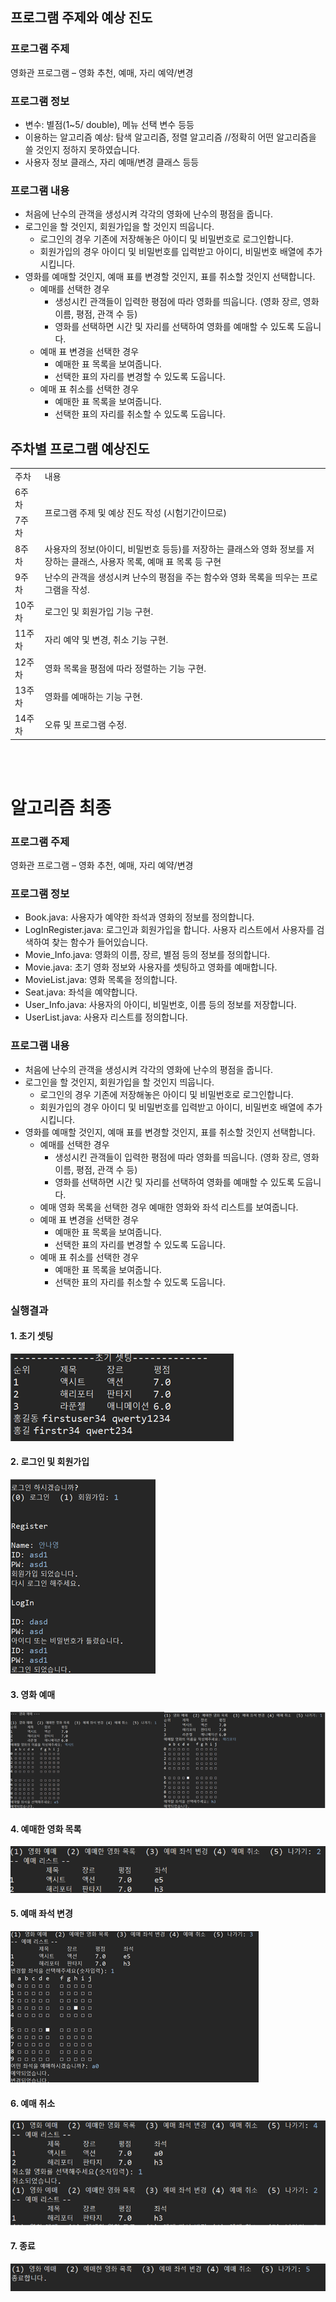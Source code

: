 ## 프로그램 주제와 예상 진도

### 프로그램 주제

영화관 프로그램 – 영화 추천, 예매, 자리 예약/변경<br>

### 프로그램 정보
- 변수: 별점(1~5/ double), 메뉴 선택 변수 등등
- 이용하는 알고리즘 예상: 탐색 알고리즘, 정렬 알고리즘 //정확히 어떤 알고리즘을 쓸 것인지 정하지 못하였습니다.
- 사용자 정보 클래스, 자리 예매/변경 클래스 등등

### 프로그램 내용
- 처음에 난수의 관객을 생성시켜 각각의 영화에 난수의 평점을 줍니다.
- 로그인을 할 것인지, 회원가입을 할 것인지 띄웁니다.
  - 로그인의 경우 기존에 저장해놓은 아이디 및 비밀번호로 로그인합니다.
  - 회원가입의 경우 아이디 및 비밀번호를 입력받고 아이디, 비밀번호 배열에 추가시킵니다.
- 영화를 예매할 것인지, 예매 표를 변경할 것인지, 표를 취소할 것인지 선택합니다.
  - 예매를 선택한 경우
    - 생성시킨 관객들이 입력한 평점에 따라 영화를 띄웁니다. (영화 장르, 영화 이름, 평점, 관객 수 등)
    - 영화를 선택하면 시간 및 자리를 선택하여 영화를 예매할 수 있도록 도웁니다.
  - 예매 표 변경을 선택한 경우
    - 예매한 표 목록을 보여줍니다.
    - 선택한 표의 자리를 변경할 수 있도록 도웁니다.
  - 예매 표 취소를 선택한 경우
    - 예매한 표 목록을 보여줍니다.
    - 선택한 표의 자리를 취소할 수 있도록 도웁니다.

## 주차별 프로그램 예상진도

<table>
  <tr>
    <td colspan = 3>주차</td>
    <td colspan = 4>내용</td>
  </tr>
  <tr>
    <td colspan = 3>6주차</td>
    <td colspan = 4, rowspan = 2>프로그램 주제 및 예상 진도 작성 (시험기간이므로)</td>
  </tr>
  <tr>
    <td colspan = 3>7주차</td>
  </tr>
  <tr>
    <td colspan = 3>8주차</td>
    <td colspan = 4>사용자의 정보(아이디, 비밀번호 등등)를 저장하는 클래스와 영화 정보를 저장하는 클래스, 사용자 목록, 예매 표 목록 등 구현</td>
  </tr>
  <tr>
    <td colspan = 3>9주차</td>
    <td colspan = 4>난수의 관객을 생성시켜 난수의 평점을 주는 함수와 영화 목록을 띄우는 프로그램을 작성.</td>
  </tr>
  <tr>
    <td colspan = 3>10주차</td>
    <td colspan = 4>로그인 및 회원가입 기능 구현.</td>
  </tr>
  <tr>
    <td colspan = 3>11주차</td>
    <td colspan = 4>자리 예약 및 변경, 취소 기능 구현.</td>
  </tr>
  <tr>
    <td colspan = 3>12주차</td>
    <td colspan = 4>영화 목록을 평점에 따라 정렬하는 기능 구현.</td>
  </tr>
  <tr>
    <td colspan = 3>13주차</td>
    <td colspan = 4>영화를 예매하는 기능 구현.</td>
  </tr>
  <tr>
    <td colspan = 3>14주차</td>
    <td colspan = 4>오류 및 프로그램 수정.</td>
  </tr>
</table>

<br><br>

<h1>알고리즘 최종</h1>

<h3>프로그램 주제</h3>

영화관 프로그램 – 영화 추천, 예매, 자리 예약/변경<br>

<h3>프로그램 정보</h3>

<ul>
  <li>Book.java: 사용자가 예약한 좌석과 영화의 정보를 정의합니다.</li>
  <li>LogInRegister.java: 로그인과 회원가입을 합니다. 사용자 리스트에서 사용자를 검색하여 찾는 함수가 들어있습니다.</li>
  <li>Movie_Info.java: 영화의 이름, 장르, 별점 등의 정보를 정의합니다.</li>
  <li>Movie.java: 초기 영화 정보와 사용자를 셋팅하고 영화를 예매합니다.</li>
  <li>MovieList.java: 영화 목록을 정의합니다.</li>
  <li>Seat.java: 좌석을 예약합니다. </li>
  <li>User_Info.java: 사용자의 아이디, 비밀번호, 이름 등의 정보를 저장합니다.</li>
  <li>UserList.java: 사용자 리스트를 정의합니다.</li>
</ul>

<h3>프로그램 내용</h3>

- 처음에 난수의 관객을 생성시켜 각각의 영화에 난수의 평점을 줍니다.
- 로그인을 할 것인지, 회원가입을 할 것인지 띄웁니다.
  - 로그인의 경우 기존에 저장해놓은 아이디 및 비밀번호로 로그인합니다.
  - 회원가입의 경우 아이디 및 비밀번호를 입력받고 아이디, 비밀번호 배열에 추가시킵니다.
- 영화를 예매할 것인지, 예매 표를 변경할 것인지, 표를 취소할 것인지 선택합니다.
  - 예매를 선택한 경우
    - 생성시킨 관객들이 입력한 평점에 따라 영화를 띄웁니다. (영화 장르, 영화 이름, 평점, 관객 수 등)
    - 영화를 선택하면 시간 및 자리를 선택하여 영화를 예매할 수 있도록 도웁니다.
  - 예매 영화 목록을 선택한 경우 예매한 영화와 좌석 리스트를 보여줍니다.
  - 예매 표 변경을 선택한 경우
    - 예매한 표 목록을 보여줍니다.
    - 선택한 표의 자리를 변경할 수 있도록 도웁니다.
  - 예매 표 취소를 선택한 경우
    - 예매한 표 목록을 보여줍니다.
    - 선택한 표의 자리를 취소할 수 있도록 도웁니다.

<h3>실행결과</h3>

<h4>1. 초기 셋팅</h4>

![초기셋팅](./_image/1.firstsetting.png)

<h4>2. 로그인 및 회원가입</h4>

![초기셋팅](./_image/2.login.png)

<h4>3. 영화 예매</h4>

![초기셋팅](./_image/3.png)

<h4>4. 예매한 영화 목록</h4>

![초기셋팅](./_image/4.png)

<h4>5. 예매 좌석 변경</h4>

![초기셋팅](./_image/5.png)

<h4>6. 예매 취소</h4>

![초기셋팅](./_image/6.png)

<h4>7. 종료</h4>

![초기셋팅](./_image/7.png)
